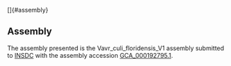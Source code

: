 []{#assembly}

Assembly
--------

The assembly presented is the Vavr\_culi\_floridensis\_V1 assembly
submitted to [INSDC](http://www.insdc.org) with the assembly accession
[GCA\_000192795.1](http://www.ebi.ac.uk/ena/data/view/GCA_000192795.1).
